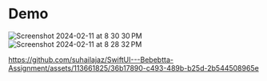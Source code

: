 # Demo
![Screenshot 2024-02-11 at 8 30 30 PM](https://github.com/suhailajaz/SwiftUI---Bebebtta-Assignment/assets/113661825/8710368b-cd2a-4b40-8a6f-823564000ee3) ![Screenshot 2024-02-11 at 8 28 32 PM](https://github.com/suhailajaz/SwiftUI---Bebebtta-Assignment/assets/113661825/16b2b712-db0c-48db-a09f-94f4dcc71175)




https://github.com/suhailajaz/SwiftUI---Bebebtta-Assignment/assets/113661825/36b17890-c493-489b-b25d-2b544508965e

